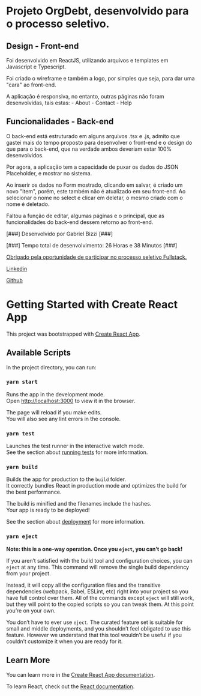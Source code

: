 # Projeto OrgDebt, desenvolvido para o processo seletivo. 

## Design - Front-end

Foi desenvolvido em ReactJS, utilizando arquivos e templates em Javascript e Typescript. 

Foi criado o wireframe e também a logo, por simples que seja, para dar uma "cara" ao front-end. 

A aplicação é responsiva, no entanto, outras páginas não foram desenvolvidas, tais estas: 
    - About
    - Contact
    - Help 
## Funcionalidades - Back-end

O back-end está estruturado em alguns arquivos .tsx e .js, admito que gastei mais do tempo proposto para desenvolver o front-end e o design do que para o back-end, que na verdade ambos deveriam estar 100% desenvolvidos. 

Por agora, a aplicação tem a capacidade de puxar os dados do JSON Placeholder, e mostrar no sistema. 

Ao inserir os dados no Form mostrado, clicando em salvar, é criado um novo "item", porém, este também não é atualizado em seu front-end. Ao selecionar o nome no select e clicar em deletar, o mesmo criado com o nome é deletado.

Faltou a função de editar, algumas páginas e o principal, que as funcionalidades do back-end dessem retorno ao front-end. 

[###] Desenvolvido por Gabriel Bizzi [###]

[###] Tempo total de desenvolvimento: 26 Horas e 38 Minutos [###]

[Obrigado pela oportunidade de participar no processo seletivo Fullstack.]()

[Linkedin](https://www.linkedin.com/in/gabriel-bizzi/)

[Github](https://github.com/GabrielBizzi)


# Getting Started with Create React App

This project was bootstrapped with [Create React App](https://github.com/facebook/create-react-app).

## Available Scripts

In the project directory, you can run:

### `yarn start`

Runs the app in the development mode.\
Open [http://localhost:3000](http://localhost:3000) to view it in the browser.

The page will reload if you make edits.\
You will also see any lint errors in the console.

### `yarn test`

Launches the test runner in the interactive watch mode.\
See the section about [running tests](https://facebook.github.io/create-react-app/docs/running-tests) for more information.

### `yarn build`

Builds the app for production to the `build` folder.\
It correctly bundles React in production mode and optimizes the build for the best performance.

The build is minified and the filenames include the hashes.\
Your app is ready to be deployed!

See the section about [deployment](https://facebook.github.io/create-react-app/docs/deployment) for more information.

### `yarn eject`

**Note: this is a one-way operation. Once you `eject`, you can’t go back!**

If you aren’t satisfied with the build tool and configuration choices, you can `eject` at any time. This command will remove the single build dependency from your project.

Instead, it will copy all the configuration files and the transitive dependencies (webpack, Babel, ESLint, etc) right into your project so you have full control over them. All of the commands except `eject` will still work, but they will point to the copied scripts so you can tweak them. At this point you’re on your own.

You don’t have to ever use `eject`. The curated feature set is suitable for small and middle deployments, and you shouldn’t feel obligated to use this feature. However we understand that this tool wouldn’t be useful if you couldn’t customize it when you are ready for it.

## Learn More

You can learn more in the [Create React App documentation](https://facebook.github.io/create-react-app/docs/getting-started).

To learn React, check out the [React documentation](https://reactjs.org/).
